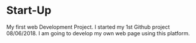 # Start-Up
My first web Development Project.
I started my 1st Github project 08/06/2018.
I am going to develop my own web page using this platform.
